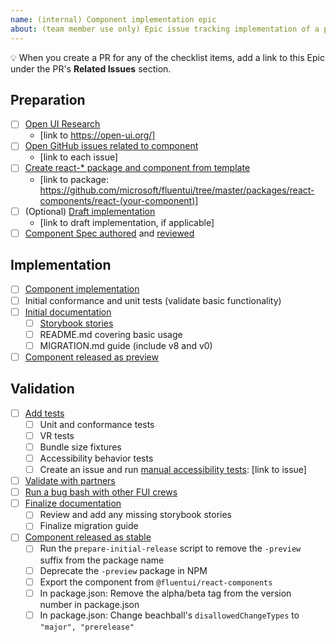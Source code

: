 ```yaml
---
name: (internal) Component implementation epic
about: (team member use only) Epic issue tracking implementation of a particular component
---
```

<!--
These issues are used by core contributors to track the list of items that should be
completed as part of creating a v9 component. More info can be found here: https://github.com/microsoft/fluentui/wiki/Component-Implementation-Guide
-->

💡 When you create a PR for any of the checklist items, add a link to this Epic under the PR's **Related Issues** section.

## Preparation

- [ ] [Open UI Research](https://github.com/microsoft/fluentui/blob/master/docs/react-v9/contributing/component-implementation-guide.md#open-ui-research)
  - [link to https://open-ui.org/]
- [ ] [Open GitHub issues related to component](https://github.com/microsoft/fluentui/blob/master/docs/react-v9/contributing/component-implementation-guide.md#find-open-issues-on-github)
  - [link to each issue]
- [ ] [Create react-\* package and component from template](https://github.com/microsoft/fluentui/blob/master/docs/react-v9/contributing/component-implementation-guide.md#component-package)
  - [link to package: https://github.com/microsoft/fluentui/tree/master/packages/react-components/react-(your-component)]
- [ ] (Optional) [Draft implementation](https://github.com/microsoft/fluentui/blob/master/docs/react-v9/contributing/component-implementation-guide.md#draft-and-prototype-implementation)
  - [link to draft implementation, if applicable]
- [ ] [Component Spec authored](https://github.com/microsoft/fluentui/blob/master/docs/react-v9/contributing/component-implementation-guide.md#component-spec) and [reviewed](https://github.com/microsoft/fluentui/blob/master/docs/react-v9/contributing/component-implementation-guide.md#spec-review)

## Implementation

- [ ] [Component implementation](https://github.com/microsoft/fluentui/blob/master/docs/react-v9/contributing/component-implementation-guide.md#implementation)
- [ ] Initial conformance and unit tests (validate basic functionality)
- [ ] [Initial documentation](https://github.com/microsoft/fluentui/blob/master/docs/react-v9/contributing/component-implementation-guide.md#documentation)
  - [ ] [Storybook stories](https://github.com/microsoft/fluentui/blob/master/docs/react-v9/contributing/component-implementation-guide.md#storybook-stories)
  - [ ] README.md covering basic usage
  - [ ] MIGRATION.md guide (include v8 and v0)
- [ ] [Component released as preview](https://github.com/microsoft/fluentui/blob/master/docs/react-v9/contributing/component-implementation-guide.md#preview-release)

## Validation

- [ ] [Add tests](https://github.com/microsoft/fluentui/blob/master/docs/react-v9/contributing/component-implementation-guide.md#tests)
  - [ ] Unit and conformance tests
  - [ ] VR tests
  - [ ] Bundle size fixtures
  - [ ] Accessibility behavior tests
  - [ ] Create an issue and run [manual accessibility tests](https://github.com/microsoft/fluentui/blob/master/docs/react-v9/contributing/accessibility-review-checklist.md): [link to issue]
- [ ] [Validate with partners](https://github.com/microsoft/fluentui/blob/master/docs/react-v9/contributing/component-implementation-guide.md#validation)
- [ ] [Run a bug bash with other FUI crews](https://github.com/microsoft/fluentui/blob/master/docs/react-v9/contributing/component-implementation-guide.md#bug-bash)
- [ ] [Finalize documentation](https://github.com/microsoft/fluentui/blob/master/docs/react-v9/contributing/component-implementation-guide.md#finalize-documentation)
  - [ ] Review and add any missing storybook stories
  - [ ] Finalize migration guide
- [ ] [Component released as stable](https://github.com/microsoft/fluentui/blob/master/docs/react-v9/contributing/component-implementation-guide.md#stable-release)
  - [ ] Run the `prepare-initial-release` script to remove the `-preview` suffix from the package name
  - [ ] Deprecate the `-preview` package in NPM
  - [ ] Export the component from `@fluentui/react-components`
  - [ ] In package.json: Remove the alpha/beta tag from the version number in package.json
  - [ ] In package.json: Change beachball's `disallowedChangeTypes` to `"major", "prerelease"`
